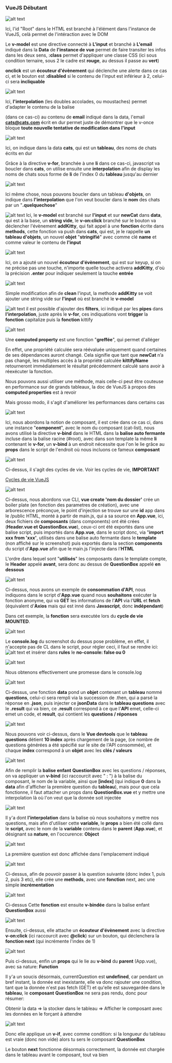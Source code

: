 ### VueJS Débutant

![alt text](./images/screenVue1.png)

Ici, l'id "Root" dans le HTML est branché à l'élément dans l'instance de VueJS, celà permet de l'intéraction avec le DOM

Le **v-model** est une directive connecté à **L'input** et branché à **L'email** indiqué dans la **Data** de **l'instance de vue** permet de faire transiter les infos dans les deux sens, **:class** permet d'appliquer une classe CSS (ici sous condition ternaire, sous 2 le cadre est **rouge**, au dessus il passe au **vert**)

**onclick** est un **écouteur d'évènement** qui déclenche une alerte dans ce cas ci, et le bouton est **:disabled** si le contenu de l'input est inférieur à 2, celui-ci sera **incliquable**

![alt text](./images/screenVue2.png)

Ici, **l'interpolation** (les doubles accolades, ou moustaches) permet d'adapter le contenu de la balise <p> (dans ce cas-ci) au contenu de **email** indiqué dans la data, l'email **cats@cats.com** écrit en dur permet juste de démontrer que le v-once bloque **toute nouvelle tentative de modification dans l'input**

![alt text](./images/screenVue3.png)

Ici, on indique dans la data **cats**, qui est un **tableau**, des noms de chats écrits en dur

Grâce à la directive **v-for**, branchée à une **li** dans ce cas-ci, javascript va boucler dans **cats**, on utilise ensuite une **interpolation** afin de display les noms de chats sous forme de **li** de l'index 0 du **tableau** jusqu'au dernier

![alt text](./images/screenVue4.png)

Ici même chose, nous pouvons boucler dans un tableau **d'objets**, on indique dans **l'interpolation** que l'on veut boucler dans le **nom** des chats par un "**.quelquechose**"

![alt text](./images/screenVue5.png)
Ici, le **v-model** est branché sur **l'input** et sur **newCat** dans **data**, qui est à la base, un **string vide**, le **v-on:click** branché sur le bouton va déclencher l'évènement **addKitty**, qui fait appel à une **fonction** écrite dans **methods**, cette fonction va push dans **cats**, qui est, je le rappelle **un tableau d'objets**, un nouvel **objet** "**stringifié**" avec comme clé **name** et comme valeur le contenu de **l'input**

![alt text](./images/screenVue6.png)

Ici, on a ajouté un nouvel **écouteur d'évènement**, qui est sur keyup, si on ne précise pas une touche, n'importe quelle touche activera **addKitty**, d'où la précision **.enter** pour indiquer seulement la touche **entrée**

![alt text](./images/screenVue7.png)

Simple modification afin de **clean** l'input, la methode **addKitty** se voit ajouter une string vide sur **l'input** où est branché le **v-model**

![alt text](./images/screenVue8.png)
il est possible d'ajouter des **filters**, ici indiqué par les **pipes** dans **l'interpolation**, juste après le **v-for**, ces indiquations vont **trigger** la **fonction** capitalize puis la **fonction** kittify

![alt text](./images/screenVue9.png)

Une **computed property** est une fonction "**greffée**", qui permet d'alléger

En effet, une propriété calculée sera réévaluée uniquement quand certaines de ses dépendances auront changé. Cela signifie que tant que **newCat** n’a pas changé, les multiples accès à la propriété calculée **kittifyName** retourneront immédiatement le résultat précédemment calculé sans avoir à réexécuter la fonction.

Nous pouvons aussi utiliser une méthode, mais celle-ci peut être couteuse en performance sur de grands tableaux, la doc de VueJS à propos des **computed properties** est à revoir

Mais grosso modo, il s'agit d'améliorer les performances dans certains cas

![alt text](./images/screenVue11.png)

Ici, nous abordons la notion de composant, il est crée dans ce cas ci, dans une instance "**component**", avec le nom du composant (cat-list), nous avons utilisé la directive **v-bind** dans le HTML dans la **balise auto fermante** incluse dans la balise racine (#root), avec dans son template la même **li** contenant le **v-for**, un **v-bind** à un endroit nécessite que l'on le lie grâce au **props** dans le script de l'endroit où nous incluons ce fameux **composant**

![alt text](./images/screenVue12.png)

Ci-dessus, il s'agit des cycles de vie. Voir les cycles de vie, **IMPORTANT**

[Cycles de vie VueJS](https://fr.vuejs.org/v2/guide/instance.html)

![alt text](./images/screenVue13.png)

Ci-dessus, nous abordons vue CLI, **vue create 'nom du dossier'** crée un boiler plate (en fonction des parametres de création), avec une arborescence préconçue, le point d'injection se trouve sur une **id** app dans le /public HTML, monté à partir de main.js, qui a sa source en **App.vue**, ici, deux fichiers de **composants** (dans components) ont été crées (**Header.vue et QuestionBox.vue**), ceux-ci ont été exportés dans une balise script, puis importés dans **App.vue**, dans le script donc, via "**import xxx from 'xxx'**, utilisés dans une balise auto fermante dans le **template** (non affiché sur le screenshot) puis exportés dans la section **components** du script d'**App.vue** afin que le main.js l'injecte dans l'**HTML**

L'ordre dans lequel sont "**utilisés**" les composants dans le template compte, le **Header** appelé **avant**, sera donc au dessus de **QuestionBox** appelé **en dessous**

![alt text](./images/screenVue14.png)

Ci-dessus, nous avons un exemple de **consommation d'API**, nous indiquons dans le script d'**App.vue** quand nous **souhaitons** exécuter la fonction anonyme, qui va **GET** les informations de l'**API** via l'**URL** et **fetch** (équivalent d'**Axios** mais qui est inné dans **Javascript**, donc **indépendant**)

Dans cet exemple, la **fonction** sera executée lors du **cycle de vie** **MOUNTED**.

![alt text](./images/screenVue15.png)

Le **console.log** du screenshot du dessus pose problème, en effet, il n'accepte pas de CL dans le script, pour régler ceci, il faut se rendre ici: ![alt text](./images/screenVue16.png) et insérer dans **rules** le **no-console: false ou 0**

![alt text](./images/screenVue17.png)

Nous obtenons effectivement une promesse dans le console.log

![alt text](./images/screenVue18.png)

Ci-dessus, une fonction **data** pond un **objet** contenant un **tableau** nommé **questions**, celui-ci sera rempli via la succession de .then, qui a parsé la réponse en **.json**, puis injecter ce **jsonData** dans le **tableau questions** avec le **.result** qui va bien, ce **.result** correspond à ce que l'**API** emet, celle-ci emet un code, et **result**, qui contient les **questions / réponses**

![alt text](./images/screenVue19.png)

Nous pouvons voir ci-dessus, dans le **Vue devtools** que le **tableau questions** détient **10 index** après chargement de la page, (ce nombre de questions générées a été spécifié sur le site de l'API consommée), et chaque **index** correspond à un **objet** avec les **clés / valeurs**

![alt text](./images/screenVue20.png)

Afin de remplir la **balise enfant** **QuestionBox** avec les questions / réponses, on va appliquer un **v-bind** (ici raccourcit avec " : ") à la balise du composant, le nom de la variable, ainsi que **[index]** (qui indique **0** dans la **data** afin d'afficher la première question du **tableau**), mais pour que cela fonctionne, il faut attacher un props dans **QuestionBox.vue** et y mettre une interpolation là où l'on veut que la donnée soit injectée

![alt text](./images/screenVue21.png)

Il y'a dont **l'interpolation** dans la balise où nous souhaitons y mettre nos questions, mais afin d'utiliser cette **variable**, le **props** a bien été collé dans le **script**, avec le nom de la **variable** contenu dans le **parent** (**App.vue**), et désignant sa **nature**, en l'occurence: **Object**

![alt text](./images/screenVue22.png)

La première question est donc affichée dans l'emplacement indiqué

![alt text](./images/screenVue24.png)

Ci-dessus, afin de pouvoir passer à la question suivante (donc index 1, puis 2, puis 3 etc), elle crée une **methods**, avec une **fonction** next, aec une simple **incrémentation**

![alt text](./images/screenVue27.png)

Ci-dessus Cette **fonction** est ensuite **v-bindée** dans la balise enfant **QuestionBox** aussi

![alt text](./images/screenVue25.png)

Ensuite, ci-dessus, elle attache un **écouteur d'évènement** avec la directive **v-on:click** (ici raccourcit avec **@click**) sur un bouton, qui déclenchera la **fonction next** (qui incrémente l'index de 1)

![alt text](./images/screenVue26.png)

Puis ci-dessus, enfin un **props** qui le lie au **v-bind** du **parent** (App.vue), avec sa nature: **Function**

Il y'a un soucis désormais, currentQuestion est **undefined**, car pendant un bref instant, la donnée est inexistante, elle va donc rajouter une condition, tant que la donnée n'est pas fetch (GET) et qu'elle est sauvegardée dans le **tableau**, le **composant** **QuestionBox** ne sera pas rendu, donc pour résumer:

Obtenir la data => la stocker dans le tableau => Afficher le composant avec les données en le forçant à attendre

![alt text](./images/screenVue28.png)

Donc elle applique un **v-if**, avec comme condition: si la longueur du tableau est vraie (donc non vide) alors tu sers le composant **QuestionBox**

Le bouton **next** fonctionne désormais correctement, la donnée est chargée dans le tableau avant le composant, tout va bien
